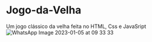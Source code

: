# Jogo-da-Velha
Um jogo clássico da velha feita no HTML, Css e JavaSript
![WhatsApp Image 2023-01-05 at 09 33 33](https://user-images.githubusercontent.com/118863393/210782658-3fa199bb-349b-4d0b-b077-c4000ce9f0e7.jpeg)
